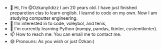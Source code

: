 - 👋 Hi, I’m @Ozkanyildizz I am 20 years old. I have just finished preparetion clas to learn english. I learnd to code on my own. Now I am studying computter engineering.
- 👀 I’m interested in to code, voleybol, and tenis,
- 🌱 I'm currently learning Python (numpy, pandas, tkinter, custemtkinter).
- 📫 How to reach me: You can email me to contact me.
- 😄 Pronouns: As you wish or just Özkan:)


<!---
Ozkanyildizz/Ozkanyildizz is a ✨ special ✨ repository because its `README.md` (this file) appears on your GitHub profile.
You can click the Preview link to take a look at your changes.
--->
